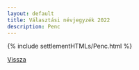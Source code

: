 ```yaml
---
layout: default
title: Választási névjegyzék 2022
description: Penc
---
```


{% include settlementHTMLs/Penc.html %}

[Vissza](./)